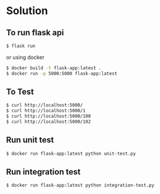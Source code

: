 # Solution

## To run flask api

```bash
$ flask run
```

or using docker

```bash
$ docker build -t flask-app:latest .
$ docker run -p 5000:5000 flask-app:latest 
```

## To Test

```bash
$ curl http://localhost:5000/
$ curl http://localhost:5000/1
$ curl http://localhost:5000/100
$ curl http://localhost:5000/102
```

## Run unit test

```bash
$ docker run flask-app:latest python unit-test.py
```

## Run integration test

```bash
$ docker run flask-app:latest python integration-test.py
```